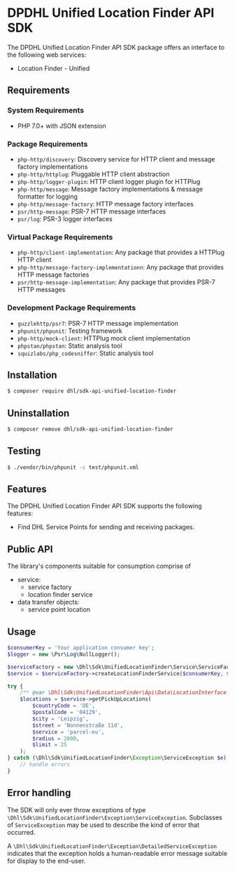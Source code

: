 # DPDHL Unified Location Finder API SDK

The DPDHL Unified Location Finder API SDK package offers an interface to the following web services:

- Location Finder - Unified

## Requirements

### System Requirements

- PHP 7.0+ with JSON extension

### Package Requirements

- `php-http/discovery`: Discovery service for HTTP client and message factory implementations
- `php-http/httplug`: Pluggable HTTP client abstraction
- `php-http/logger-plugin`: HTTP client logger plugin for HTTPlug
- `php-http/message`: Message factory implementations & message formatter for logging
- `php-http/message-factory`: HTTP message factory interfaces
- `psr/http-message`: PSR-7 HTTP message interfaces
- `psr/log`: PSR-3 logger interfaces

### Virtual Package Requirements

- `php-http/client-implementation`: Any package that provides a HTTPlug HTTP client
- `php-http/message-factory-implementationn`: Any package that provides HTTP message factories
- `psr/http-message-implementation`: Any package that provides PSR-7 HTTP messages

### Development Package Requirements

- `guzzlehttp/psr7`: PSR-7 HTTP message implementation
- `phpunit/phpunit`: Testing framework
- `php-http/mock-client`: HTTPlug mock client implementation
- `phpstan/phpstan`: Static analysis tool
- `squizlabs/php_codesniffer`: Static analysis tool

## Installation

```bash
$ composer require dhl/sdk-api-unified-location-finder
```

## Uninstallation

```bash
$ composer remove dhl/sdk-api-unified-location-finder
```

## Testing

```bash
$ ./vendor/bin/phpunit -c test/phpunit.xml
```

## Features

The DPDHL Unified Location Finder API SDK supports the following features:

* Find DHL Service Points for sending and receiving packages.

## Public API

The library's components suitable for consumption comprise of

* service:
  * service factory
  * location finder service
* data transfer objects:
  * service point location

## Usage

```php
$consumerKey = 'Your application consumer key';
$logger = new \Psr\Log\NullLogger();

$serviceFactory = new \Dhl\Sdk\UnifiedLocationFinder\Service\ServiceFactory();
$service = $serviceFactory->createLocationFinderService($consumerKey, $logger);

try {
    /** @var \Dhl\Sdk\UnifiedLocationFinder\Api\Data\LocationInterface $locations  */
    $locations = $service->getPickUpLocations(
        $countryCode = 'DE',
        $postalCode = '04129',
        $city = 'Leipzig',
        $street = 'Nonnenstraße 11d',
        $service = 'parcel-eu',
        $radius = 2000,
        $limit = 25
    );
} catch (\Dhl\Sdk\UnifiedLocationFinder\Exception\ServiceException $e) {
    // handle errors
}
```

## Error handling

The SDK will only ever throw exceptions of type `\Dhl\Sdk\UnifiedLocationFinder\Exception\ServiceException`.
Subclasses of `ServiceException` may be used to describe the kind of error that occurred. 

A `\Dhl\Sdk\UnifiedLocationFinder\Exception\DetailedServiceException` indicates that the exception holds a
human-readable error message suitable for display to the end-user.
